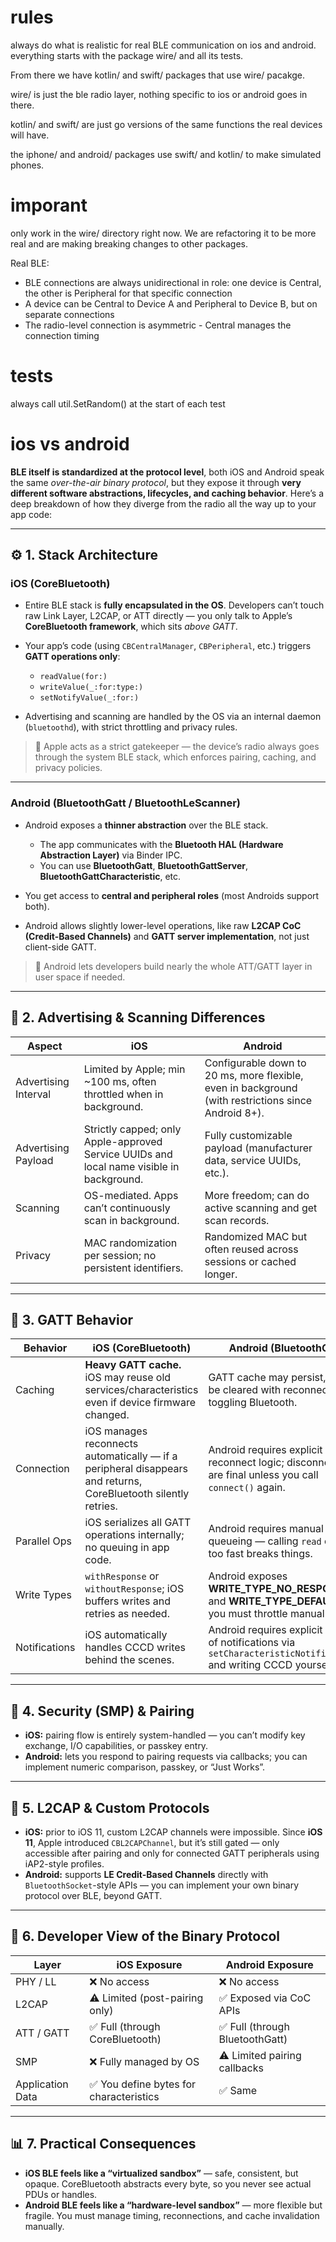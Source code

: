 # rules

always do what is realistic for real BLE communication on ios and android.
everything starts with the package wire/ and all its tests.

From there we have kotlin/ and swift/ packages that use wire/ pacakge.

wire/ is just the ble radio layer, nothing specific to ios or android goes in there.

kotlin/ and swift/ are just go versions of the same functions the real devices will have.

the iphone/ and android/ packages use swift/ and kotlin/ to make simulated phones.

# imporant

only work in the wire/ directory right now. We are refactoring it to be more real
and are making breaking changes to other packages.

  Real BLE:
  - BLE connections are always unidirectional in role: one device is Central, the other is
  Peripheral for that specific connection
  - A device can be Central to Device A and Peripheral to Device B, but on separate connections
  - The radio-level connection is asymmetric - Central manages the connection timing


# tests

always call util.SetRandom() at the start of each test

# ios vs android

**BLE itself is standardized at the protocol level**, both iOS and Android speak the same *over-the-air binary protocol*, but they expose it through **very different software abstractions, lifecycles, and caching behavior**.
Here’s a deep breakdown of how they diverge from the radio all the way up to your app code:

---

## ⚙️ 1. Stack Architecture

### **iOS (CoreBluetooth)**

* Entire BLE stack is **fully encapsulated in the OS**.
  Developers can’t touch raw Link Layer, L2CAP, or ATT directly — you only talk to Apple’s **CoreBluetooth framework**, which sits *above GATT*.
* Your app’s code (using `CBCentralManager`, `CBPeripheral`, etc.) triggers **GATT operations only**:

  * `readValue(for:)`
  * `writeValue(_:for:type:)`
  * `setNotifyValue(_:for:)`
* Advertising and scanning are handled by the OS via an internal daemon (`bluetoothd`), with strict throttling and privacy rules.

> 🧩 Apple acts as a strict gatekeeper — the device’s radio always goes through the system BLE stack, which enforces pairing, caching, and privacy policies.

---

### **Android (BluetoothGatt / BluetoothLeScanner)**

* Android exposes a **thinner abstraction** over the BLE stack.

  * The app communicates with the **Bluetooth HAL (Hardware Abstraction Layer)** via Binder IPC.
  * You can use **BluetoothGatt**, **BluetoothGattServer**, **BluetoothGattCharacteristic**, etc.
* You get access to **central and peripheral roles** (most Androids support both).
* Android allows slightly lower-level operations, like raw **L2CAP CoC (Credit-Based Channels)** and **GATT server implementation**, not just client-side GATT.

> 🧠 Android lets developers build nearly the whole ATT/GATT layer in user space if needed.

---

## 📡 2. Advertising & Scanning Differences

| Aspect               | **iOS**                                                                                  | **Android**                                                                                         |
| -------------------- | ---------------------------------------------------------------------------------------- | --------------------------------------------------------------------------------------------------- |
| Advertising Interval | Limited by Apple; min ~100 ms, often throttled when in background.                       | Configurable down to 20 ms, more flexible, even in background (with restrictions since Android 8+). |
| Advertising Payload  | Strictly capped; only Apple-approved Service UUIDs and local name visible in background. | Fully customizable payload (manufacturer data, service UUIDs, etc.).                                |
| Scanning             | OS-mediated. Apps can’t continuously scan in background.                                 | More freedom; can do active scanning and get scan records.                                          |
| Privacy              | MAC randomization per session; no persistent identifiers.                                | Randomized MAC but often reused across sessions or cached longer.                                   |

---

## 🔄 3. GATT Behavior

| Behavior      | **iOS (CoreBluetooth)**                                                                                        | **Android (BluetoothGatt)**                                                                                          |
| ------------- | -------------------------------------------------------------------------------------------------------------- | -------------------------------------------------------------------------------------------------------------------- |
| Caching       | **Heavy GATT cache.** iOS may reuse old services/characteristics even if device firmware changed.              | GATT cache may persist, but can be cleared with reconnect or by toggling Bluetooth.                                  |
| Connection    | iOS manages reconnects automatically — if a peripheral disappears and returns, CoreBluetooth silently retries. | Android requires explicit reconnect logic; disconnections are final unless you call `connect()` again.               |
| Parallel Ops  | iOS serializes all GATT operations internally; no queuing in app code.                                         | Android requires manual queueing — calling `read` or `write` too fast breaks things.                                 |
| Write Types   | `withResponse` or `withoutResponse`; iOS buffers writes and retries as needed.                                 | Android exposes **WRITE_TYPE_NO_RESPONSE** and **WRITE_TYPE_DEFAULT**, but you must throttle manually.               |
| Notifications | iOS automatically handles CCCD writes behind the scenes.                                                       | Android requires explicit enabling of notifications via `setCharacteristicNotification()` and writing CCCD yourself. |

---

## 🔐 4. Security (SMP) & Pairing

* **iOS:** pairing flow is entirely system-handled — you can’t modify key exchange, I/O capabilities, or passkey entry.
* **Android:** lets you respond to pairing requests via callbacks; you can implement numeric comparison, passkey, or “Just Works”.

---

## 🧠 5. L2CAP & Custom Protocols

* **iOS:** prior to iOS 11, custom L2CAP channels were impossible.
  Since **iOS 11**, Apple introduced `CBL2CAPChannel`, but it’s still gated — only accessible after pairing and only for connected GATT peripherals using iAP2-style profiles.
* **Android:** supports **LE Credit-Based Channels** directly with `BluetoothSocket`-style APIs — you can implement your own binary protocol over BLE, beyond GATT.

---

## 🧱 6. Developer View of the Binary Protocol

| Layer            | iOS Exposure                           | Android Exposure               |
| ---------------- | -------------------------------------- | ------------------------------ |
| PHY / LL         | ❌ No access                            | ❌ No access                    |
| L2CAP            | ⚠️ Limited (post-pairing only)         | ✅ Exposed via CoC APIs         |
| ATT / GATT       | ✅ Full (through CoreBluetooth)         | ✅ Full (through BluetoothGatt) |
| SMP              | ❌ Fully managed by OS                  | ⚠️ Limited pairing callbacks   |
| Application Data | ✅ You define bytes for characteristics | ✅ Same                         |

---

## 📊 7. Practical Consequences

* **iOS BLE feels like a “virtualized sandbox”** — safe, consistent, but opaque.
  CoreBluetooth abstracts every byte, so you never see actual PDUs or handles.
* **Android BLE feels like a “hardware-level sandbox”** — more flexible but fragile.
  You must manage timing, reconnections, and cache invalidation manually.

